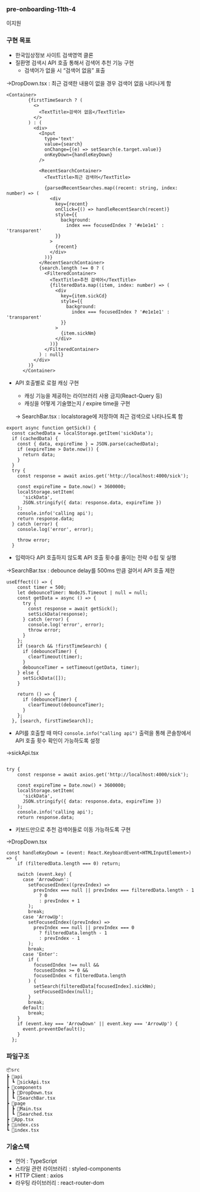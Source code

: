 ### pre-onboarding-11th-4
이지원

### 구현 목표
- 한국임상정보 사이트 검색영역 클론
- 질환명 검색시 API 호출 통해서 검색어 추천 기능 구현
    - 검색어가 없을 시 “검색어 없음” 표출

→DropDown.tsx : 최근 검색한 내용이 없을 경우 검색어 없음 나타나게 함

```tsx
<Container>
        {firstTimeSearch ? (
          <>
            <TextTitle>검색어 없음</TextTitle>
          </>
        ) : (
          <div>
            <Input
              type='text'
              value={search}
              onChange={(e) => setSearch(e.target.value)}
              onKeyDown={handleKeyDown}
            />

            <RecentSearchContainer>
              <TextTitle>최근 검색어</TextTitle>

              {parsedRecentSearches.map((recent: string, index: number) => (
                <div
                  key={recent}
                  onClick={() => handleRecentSearch(recent)}
                  style={{
                    background:
                      index === focusedIndex ? '#e1e1e1' : 'transparent'
                  }}
                >
                  {recent}
                </div>
              ))}
            </RecentSearchContainer>
            {search.length !== 0 ? (
              <FilteredContainer>
                <TextTitle>추천 검색어</TextTitle>
                {filteredData.map((item, index: number) => (
                  <div
                    key={item.sickCd}
                    style={{
                      background:
                        index === focusedIndex ? '#e1e1e1' : 'transparent'
                    }}
                  >
                    {item.sickNm}
                  </div>
                ))}
              </FilteredContainer>
            ) : null}
          </div>
        )}
      </Container>
```

- API 호출별로 로컬 캐싱 구현
    - 캐싱 기능을 제공하는 라이브러리 사용 금지(React-Query 등)
    - 캐싱을 어떻게 기술했는지 / expire time을 구현
    
    → SearchBar.tsx : localstorage에 저장하여 최근 검색으로 나타나도록 함
    

```tsx
export async function getSick() {
  const cachedData = localStorage.getItem('sickData');
  if (cachedData) {
    const { data, expireTime } = JSON.parse(cachedData);
    if (expireTime > Date.now()) {
      return data;
    }
  }
  try {
    const response = await axios.get('http://localhost:4000/sick');

    const expireTime = Date.now() + 3600000;
    localStorage.setItem(
      'sickData',
      JSON.stringify({ data: response.data, expireTime })
    );
    console.info('calling api');
    return response.data;
  } catch (error) {
    console.log('error', error);

    throw error;
  }
```

- 입력마다 API 호출하지 않도록 API 호출 횟수를 줄이는 전략 수립 및 실행

→SearchBar.tsx : debounce delay를 500ms 만큼 걸어서 API 호출 제한 

```tsx
useEffect(() => {
    const timer = 500;
    let debounceTimer: NodeJS.Timeout | null = null;
    const getData = async () => {
      try {
        const response = await getSick();
        setSickData(response);
      } catch (error) {
        console.log('error', error);
        throw error;
      }
    };
    if (search && !firstTimeSearch) {
      if (debounceTimer) {
        clearTimeout(timer);
      }
      debounceTimer = setTimeout(getData, timer);
    } else {
      setSickData([]);
    }

    return () => {
      if (debounceTimer) {
        clearTimeout(debounceTimer);
      }
    };
  }, [search, firstTimeSearch]);
```

- API를 호출할 때 마다 `console.info("calling api")` 출력을 통해 콘솔창에서 API 호출 횟수 확인이 가능하도록 설정

→sickApi.tsx

```tsx

try {
    const response = await axios.get('http://localhost:4000/sick');

    const expireTime = Date.now() + 3600000;
    localStorage.setItem(
      'sickData',
      JSON.stringify({ data: response.data, expireTime })
    );
    console.info('calling api');
    return response.data;
```

- 키보드만으로 추천 검색어들로 이동 가능하도록 구현

→DropDown.tsx

```tsx
const handleKeyDown = (event: React.KeyboardEvent<HTMLInputElement>) => {
    if (filteredData.length === 0) return;

    switch (event.key) {
      case 'ArrowDown':
        setFocusedIndex((prevIndex) =>
          prevIndex === null || prevIndex === filteredData.length - 1
            ? 0
            : prevIndex + 1
        );
        break;
      case 'ArrowUp':
        setFocusedIndex((prevIndex) =>
          prevIndex === null || prevIndex === 0
            ? filteredData.length - 1
            : prevIndex - 1
        );
        break;
      case 'Enter':
        if (
          focusedIndex !== null &&
          focusedIndex >= 0 &&
          focusedIndex < filteredData.length
        ) {
          setSearch(filteredData[focusedIndex].sickNm);
          setFocusedIndex(null);
        }
        break;
      default:
        break;
    }
    if (event.key === 'ArrowDown' || event.key === 'ArrowUp') {
      event.preventDefault();
    }
  };
```


### 파일구조

```
📦src
┣ 📂api
┃ ┗ 📜sickApi.tsx
┣ 📂components
┃ ┣ 📜DropDown.tsx
┃ ┗ 📜SearchBar.tsx
┣ 📂page
┃ ┣ 📜Main.tsx
┃ ┗ 📜Searched.tsx
┣ 📜App.tsx
┣ 📜index.css
┗ 📜index.tsx
```

### 기술스택

- 언어 : TypeScript
- 스타일 관련 라이브러리 : styled-components
- HTTP Client : axios
- 라우팅 라이브러리 : react-router-dom
